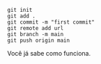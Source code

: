 ```
git init 
git add .
git commit -m "first commit"
git remote add url
git branch -m main
git push origin main
````

Você já sabe como funciona.
